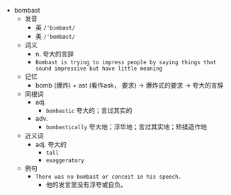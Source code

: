 - bombast
  - 发音
    - 英 `/'bɔmbæst/`
    - 美 `/'bɑmbæst/`
  - 词义
    - n. 夸大的言辞
    - `Bombast is trying to impress people by saying things that sound impressive but have little meaning`
  - 记忆
    - bomb (爆炸) + ast (看作ask， 要求) → 爆炸式的要求 → 夸大的言辞
  - 同根词
    - adj.
      - `bombastic` 夸大的；言过其实的
    - adv.
      - `bombastically` 夸大地；浮华地；言过其实地；矫揉造作地
  - 近义词
    - adj. 夸大的
      - `tall`
      - `exaggeratory`
  - 例句
    - `There was no bombast or conceit in his speech.`
      - 他的发言里没有浮夸或自负。

